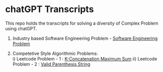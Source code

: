 # chatGPT Transcripts

This repo holds the transcripts for solving a diversity of Complex Problem using chatGPT.

1. Industry based Software Engineering Problem - [Software Engineering Problem](https://github.com/Saksham4796/se_problem_statement)

2. Competetive Style Algorithmic Problems:  
   i) Leetcode Problem - 1 : [K-Concatenation Maximum Sum](https://leetcode.com/problems/k-concatenation-maximum-sum/)
   ii) Leetcode Problem - 2 : [Valid Parenthesis String](https://leetcode.com/problems/valid-parenthesis-string/)
